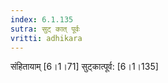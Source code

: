 ```yaml
---
index: 6.1.135
sutra: सुट् कात्‌ पूर्वः
vritti: adhikara
---
```


 संहितायाम् [6।1।71]  सुट्कात्पूर्व: [6।1।135] 